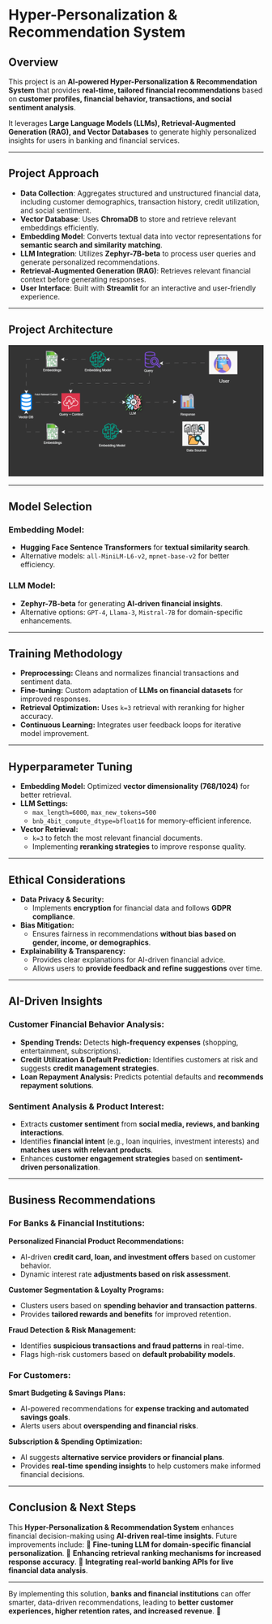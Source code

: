 # **Hyper-Personalization & Recommendation System**

## **Overview**
This project is an **AI-powered Hyper-Personalization & Recommendation System** that provides **real-time, tailored financial recommendations** based on **customer profiles, financial behavior, transactions, and social sentiment analysis**. 

It leverages **Large Language Models (LLMs), Retrieval-Augmented Generation (RAG), and Vector Databases** to generate highly personalized insights for users in banking and financial services.

---

## **Project Approach**
- **Data Collection**: Aggregates structured and unstructured financial data, including customer demographics, transaction history, credit utilization, and social sentiment.
- **Vector Database**: Uses **ChromaDB** to store and retrieve relevant embeddings efficiently.
- **Embedding Model**: Converts textual data into vector representations for **semantic search and similarity matching**.
- **LLM Integration**: Utilizes **Zephyr-7B-beta** to process user queries and generate personalized recommendations.
- **Retrieval-Augmented Generation (RAG)**: Retrieves relevant financial context before generating responses.
- **User Interface**: Built with **Streamlit** for an interactive and user-friendly experience.

---

## **Project Architecture**
![alt text](artifacts/arch/architecture.png)

---

## **Model Selection**
### **Embedding Model:**
- **Hugging Face Sentence Transformers** for **textual similarity search**.
- Alternative models: `all-MiniLM-L6-v2`, `mpnet-base-v2` for better efficiency.

### **LLM Model:**
- **Zephyr-7B-beta** for generating **AI-driven financial insights**.
- Alternative options: `GPT-4`, `Llama-3`, `Mistral-7B` for domain-specific enhancements.

---

## **Training Methodology**
- **Preprocessing:** Cleans and normalizes financial transactions and sentiment data.
- **Fine-tuning:** Custom adaptation of **LLMs on financial datasets** for improved responses.
- **Retrieval Optimization:** Uses `k=3` retrieval with reranking for higher accuracy.
- **Continuous Learning:** Integrates user feedback loops for iterative model improvement.

---

## **Hyperparameter Tuning**
- **Embedding Model:** Optimized **vector dimensionality (768/1024)** for better retrieval.
- **LLM Settings:**
  - `max_length=6000`, `max_new_tokens=500`
  - `bnb_4bit_compute_dtype=bfloat16` for memory-efficient inference.
- **Vector Retrieval:**
  - `k=3` to fetch the most relevant financial documents.
  - Implementing **reranking strategies** to improve response quality.

---

## **Ethical Considerations**
- **Data Privacy & Security:**
  - Implements **encryption** for financial data and follows **GDPR compliance**.
- **Bias Mitigation:**
  - Ensures fairness in recommendations **without bias based on gender, income, or demographics**.
- **Explainability & Transparency:**
  - Provides clear explanations for AI-driven financial advice.
  - Allows users to **provide feedback and refine suggestions** over time.

---

## **AI-Driven Insights**
### **Customer Financial Behavior Analysis:**
- **Spending Trends:** Detects **high-frequency expenses** (shopping, entertainment, subscriptions).
- **Credit Utilization & Default Prediction:** Identifies customers at risk and suggests **credit management strategies**.
- **Loan Repayment Analysis:** Predicts potential defaults and **recommends repayment solutions**.

### **Sentiment Analysis & Product Interest:**
- Extracts **customer sentiment** from **social media, reviews, and banking interactions**.
- Identifies **financial intent** (e.g., loan inquiries, investment interests) and **matches users with relevant products**.
- Enhances **customer engagement strategies** based on **sentiment-driven personalization**.

---

## **Business Recommendations**
### **For Banks & Financial Institutions:**
**Personalized Financial Product Recommendations:**
- AI-driven **credit card, loan, and investment offers** based on customer behavior.
- Dynamic interest rate **adjustments based on risk assessment**.

**Customer Segmentation & Loyalty Programs:**
- Clusters users based on **spending behavior and transaction patterns**.
- Provides **tailored rewards and benefits** for improved retention.

**Fraud Detection & Risk Management:**
- Identifies **suspicious transactions and fraud patterns** in real-time.
- Flags high-risk customers based on **default probability models**.

### **For Customers:**
**Smart Budgeting & Savings Plans:**
- AI-powered recommendations for **expense tracking and automated savings goals**.
- Alerts users about **overspending and financial risks**.

**Subscription & Spending Optimization:**
- AI suggests **alternative service providers or financial plans**.
- Provides **real-time spending insights** to help customers make informed financial decisions.

---

## **Conclusion & Next Steps**
This **Hyper-Personalization & Recommendation System** enhances financial decision-making using **AI-driven real-time insights**. Future improvements include:
📌 **Fine-tuning LLM for domain-specific financial personalization**.
📌 **Enhancing retrieval ranking mechanisms for increased response accuracy**.
📌 **Integrating real-world banking APIs for live financial data analysis**.

---

By implementing this solution, **banks and financial institutions** can offer smarter, data-driven recommendations, leading to **better customer experiences, higher retention rates, and increased revenue**. 🚀


